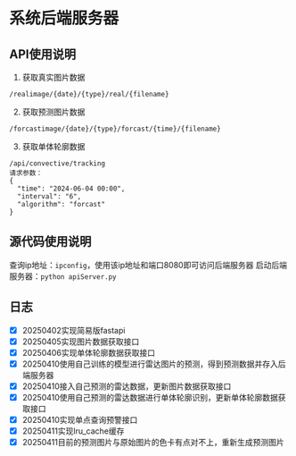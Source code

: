 # 系统后端服务器

## API使用说明
1. 获取真实图片数据
```
/realimage/{date}/{type}/real/{filename}
```
2. 获取预测图片数据
```
/forcastimage/{date}/{type}/forcast/{time}/{filename}
```
3. 获取单体轮廓数据
```
/api/convective/tracking
请求参数：
{
  "time": "2024-06-04 00:00",
  "interval": "6",
  "algorithm": "forcast"
}
```

## 源代码使用说明
查询ip地址：`ipconfig`，使用该ip地址和端口8080即可访问后端服务器
启动后端服务器：`python apiServer.py`

## 日志
- [X] 20250402实现简易版fastapi
- [X] 20250405实现图片数据获取接口
- [X] 20250406实现单体轮廓数据获取接口
- [X] 20250410使用自己训练的模型进行雷达图片的预测，得到预测数据并存入后端服务器
- [X] 20250410接入自己预测的雷达数据，更新图片数据获取接口
- [X] 20250410使用自己预测的雷达数据进行单体轮廓识别，更新单体轮廓数据获取接口
- [X] 20250410实现单点查询预警接口
- [X] 20250411实现lru_cache缓存
- [X] 20250411目前的预测图片与原始图片的色卡有点对不上，重新生成预测图片